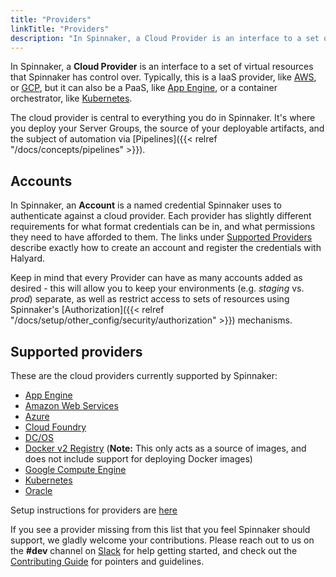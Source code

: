 ```yaml
---
title: "Providers"
linkTitle: "Providers"
description: "In Spinnaker, a Cloud Provider is an interface to a set of virtual resources over which Spinnaker has control."
---
```


In Spinnaker, a __Cloud Provider__ is an interface to a set of virtual
resources that Spinnaker has control over. Typically, this is a IaaS provider,
like [AWS](https://aws.amazon.com/), or [GCP](https://cloud.google.com), but it
can also be a PaaS, like [App Engine](https://cloud.google.com/appengine),
or a container orchestrator, like [Kubernetes](https://kubernetes.io).

The cloud provider is central to everything you do in Spinnaker. It's
where you deploy your Server Groups, the source of
your deployable artifacts, and the subject of automation via
[Pipelines]({{< relref "/docs/concepts/pipelines" >}}).

## Accounts

In Spinnaker, an __Account__ is a named credential Spinnaker uses to
authenticate against a cloud provider. Each provider has slightly different
requirements for what format credentials can be in, and what permissions they
need to have afforded to them. The links under [Supported
Providers](#supported-providers) describe exactly how to create an
account and register the credentials with Halyard.

Keep in mind that every Provider can have as many accounts added as desired -
this will allow you to keep your environments (e.g. _staging_ vs. _prod_)
separate, as well as restrict access to sets of resources using Spinnaker's
[Authorization]({{< relref "/docs/setup/other_config/security/authorization" >}}) mechanisms.

## Supported providers

These are the cloud providers currently supported by Spinnaker:

* <a href="https://cloud.google.com/appengine/" target="_blank">App Engine</a>
* <a href="https://aws.amazon.com/" target="_blank">Amazon Web Services</a>
* <a href="https://azure.microsoft.com/" target="_blank">Azure</a>
* <a href="https://www.cloudfoundry.org/" target="_blank">Cloud Foundry</a>
* <a href="https://dcos.io/" target="_blank">DC/OS</a>
* <a href="https://docs.docker.com/registry/" target="_blank">Docker v2 Registry</a> (__Note:__ This only
  acts as a source of images, and does not include support for deploying Docker
  images)
* <a href="https://cloud.google.com/compute/" target="_blank">Google Compute Engine</a>
* <a href="https://kubernetes.io/" target="_blank">Kubernetes</a>
* <a href="https://cloud.oracle.com/home" target="_blank">Oracle</a>

Setup instructions for providers are [here](/setup/providers/)

If you see a provider missing from this list that you feel Spinnaker should
support, we gladly welcome your contributions. Please reach out to us on
the __#dev__ channel on [Slack](http://join.spinnaker.io) for help
getting started, and check out the [Contributing
Guide](/community/contributing) for pointers and guidelines.
